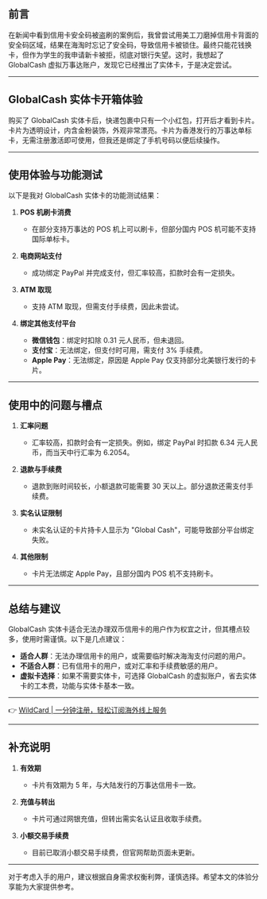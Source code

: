 ## 前言

在新闻中看到信用卡安全码被盗刷的案例后，我曾尝试用美工刀磨掉信用卡背面的安全码区域，结果在海淘时忘记了安全码，导致信用卡被锁住。最终只能花钱换卡，但作为学生的我申请新卡被拒，彻底对银行失望。这时，我想起了 GlobalCash 虚拟万事达账户，发现它已经推出了实体卡，于是决定尝试。

---

## GlobalCash 实体卡开箱体验

购买了 GlobalCash 实体卡后，快递包裹中只有一个小红包，打开后才看到卡片。卡片为透明设计，内含金粉装饰，外观非常漂亮。卡片为香港发行的万事达单标卡，无需注册激活即可使用，但我还是绑定了手机号码以便后续操作。

---

## 使用体验与功能测试

以下是我对 GlobalCash 实体卡的功能测试结果：

1. **POS 机刷卡消费**  
   - 在部分支持万事达的 POS 机上可以刷卡，但部分国内 POS 机可能不支持国际单标卡。

2. **电商网站支付**  
   - 成功绑定 PayPal 并完成支付，但汇率较高，扣款时会有一定损失。

3. **ATM 取现**  
   - 支持 ATM 取现，但需支付手续费，因此未尝试。

4. **绑定其他支付平台**  
   - **微信钱包**：绑定时扣除 0.31 元人民币，但未退回。  
   - **支付宝**：无法绑定，但支付时可用，需支付 3% 手续费。  
   - **Apple Pay**：无法绑定，原因是 Apple Pay 仅支持部分北美银行发行的卡片。

---

## 使用中的问题与槽点

1. **汇率问题**  
   - 汇率较高，扣款时会有一定损失。例如，绑定 PayPal 时扣款 6.34 元人民币，而当天中行汇率为 6.2054。

2. **退款与手续费**  
   - 退款到账时间较长，小额退款可能需要 30 天以上。部分退款还需支付手续费。

3. **实名认证限制**  
   - 未实名认证的卡片持卡人显示为 "Global Cash"，可能导致部分平台绑定失败。

4. **其他限制**  
   - 卡片无法绑定 Apple Pay，且部分国内 POS 机不支持刷卡。

---

## 总结与建议

GlobalCash 实体卡适合无法办理双币信用卡的用户作为权宜之计，但其槽点较多，使用时需谨慎。以下是几点建议：

- **适合人群**：无法办理信用卡的用户，或需要临时解决海淘支付问题的用户。
- **不适合人群**：已有信用卡的用户，或对汇率和手续费敏感的用户。
- **虚拟卡选择**：如果不需要实体卡，可选择 GlobalCash 的虚拟账户，省去实体卡的工本费，功能与实体卡基本一致。

---

👉 [WildCard | 一分钟注册，轻松订阅海外线上服务](https://bit.ly/bewildcard)

---

## 补充说明

1. **有效期**  
   - 卡片有效期为 5 年，与大陆发行的万事达信用卡一致。

2. **充值与转出**  
   - 卡片可通过网银充值，但转出需实名认证且收取手续费。

3. **小额交易手续费**  
   - 目前已取消小额交易手续费，但官网帮助页面未更新。

---

对于考虑入手的用户，建议根据自身需求权衡利弊，谨慎选择。希望本文的体验分享能为大家提供参考。